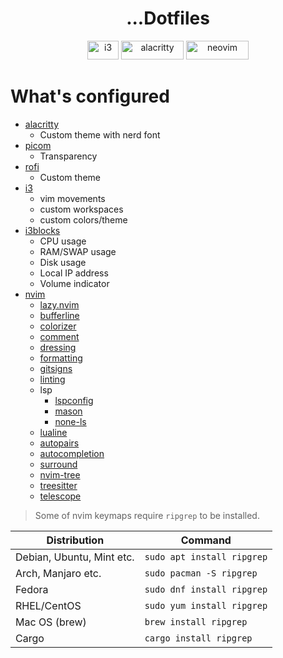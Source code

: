 <h1 align="center">...Dotfiles</h1>

<div align="center">
    <img alt="i3" src="https://img.shields.io/badge/i3-gray?style=flat-square&logo=i3" width="50" height="30">
    <img alt="alacritty" src="https://img.shields.io/badge/alacritty-gray?style=flat-square&logo=alacritty" width="100" height="30">
    <img alt="neovim" src="https://img.shields.io/badge/neovim-gray?style=flat-square&logo=neovim" width="100" height="30">
</div>

# What's configured

- [alacritty](alacritty)
  - Custom theme with nerd font
- [picom](picom)
  - Transparency
- [rofi](rofi)
  - Custom theme
- [i3](i3)
  - vim movements
  - custom workspaces
  - custom colors/theme
- [i3blocks](i3blocks)
  - CPU usage
  - RAM/SWAP usage
  - Disk usage
  - Local IP address
  - Volume indicator
- [nvim](nvim)
  - [lazy.nvim](https://github.com/folke/lazy.nvim)
  - [bufferline](https://github.com/akinsho/bufferline.nvim)
  - [colorizer](https://github.com/norcalli/nvim-colorizer.lua)
  - [comment](https://github.com/numToStr/Comment.nvim)
  - [dressing](https://github.com/stevearc/dressing.nvim)
  - [formatting](https://github.com/mhartington/formatter.nvim)
  - [gitsigns](https://github.com/lewis6991/gitsigns.nvim)
  - [linting](https://github.com/mfussenegger/nvim-lint)
  - lsp
    - [lspconfig](https://github.com/neovim/nvim-lspconfig)
    - [mason](https://github.com/williamboman/mason.nvim)
    - [none-ls](https://github.com/nvimtools/none-ls.nvim)
  - [lualine](https://github.com/nvim-lualine/lualine.nvim)
  - [autopairs](https://github.com/windwp/nvim-autopairs)
  - [autocompletion](https://github.com/hrsh7th/nvim-cmp)
  - [surround](https://github.com/kylechui/nvim-surround)
  - [nvim-tree](https://github.com/nvim-tree/nvim-tree.lua)
  - [treesitter](https://github.com/nvim-treesitter/nvim-treesitter)
  - [telescope](https://github.com/nvim-telescope/telescope.nvim)

> Some of nvim keymaps require `ripgrep` to be installed.

| Distribution              | Command                    |
| ------------------------- | -------------------------- |
| Debian, Ubuntu, Mint etc. | `sudo apt install ripgrep` |
| Arch, Manjaro etc.        | `sudo pacman -S ripgrep`   |
| Fedora                    | `sudo dnf install ripgrep` |
| RHEL/CentOS               | `sudo yum install ripgrep` |
| Mac OS (brew)             | `brew install ripgrep`     |
| Cargo                     | `cargo install ripgrep`    |
